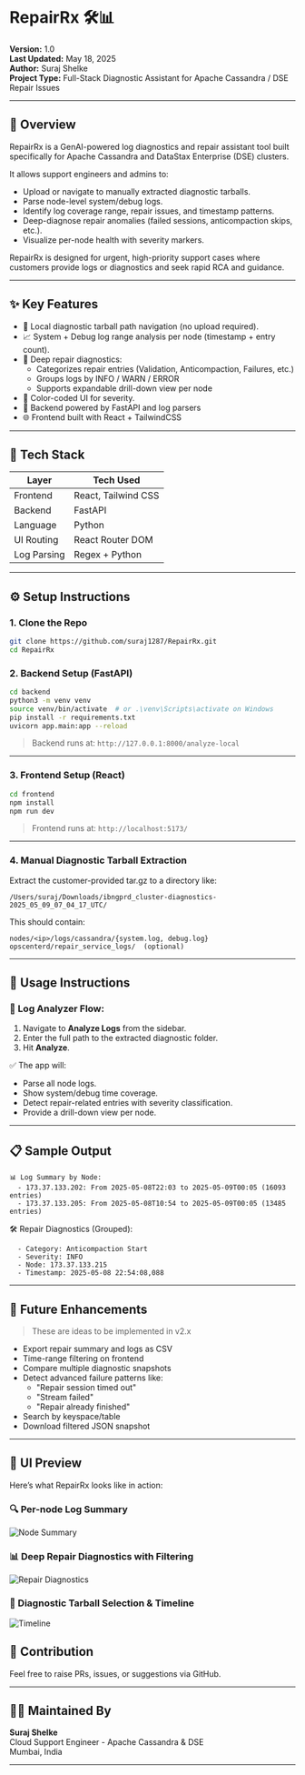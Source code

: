 # RepairRx 🛠️📊

**Version:** 1.0  
**Last Updated:** May 18, 2025  
**Author:** Suraj Shelke  
**Project Type:** Full-Stack Diagnostic Assistant for Apache Cassandra / DSE Repair Issues

---


## 🚀 Overview

RepairRx is a GenAI-powered log diagnostics and repair assistant tool built specifically for Apache Cassandra and DataStax Enterprise (DSE) clusters.

It allows support engineers and admins to:
- Upload or navigate to manually extracted diagnostic tarballs.
- Parse node-level system/debug logs.
- Identify log coverage range, repair issues, and timestamp patterns.
- Deep-diagnose repair anomalies (failed sessions, anticompaction skips, etc.).
- Visualize per-node health with severity markers.

RepairRx is designed for urgent, high-priority support cases where customers provide logs or diagnostics and seek rapid RCA and guidance.

---


## ✨ Key Features

- 📂 Local diagnostic tarball path navigation (no upload required).
- 📈 System + Debug log range analysis per node (timestamp + entry count).
- 🧠 Deep repair diagnostics:
  - Categorizes repair entries (Validation, Anticompaction, Failures, etc.)
  - Groups logs by INFO / WARN / ERROR
  - Supports expandable drill-down view per node
- 🎨 Color-coded UI for severity.
- 🧪 Backend powered by FastAPI and log parsers
- 🌐 Frontend built with React + TailwindCSS

---


## 🧰 Tech Stack

| Layer      | Tech Used           |
|------------|---------------------|
| Frontend   | React, Tailwind CSS |
| Backend    | FastAPI             |
| Language   | Python              |
| UI Routing | React Router DOM    |
| Log Parsing | Regex + Python     |

---


## ⚙️ Setup Instructions

### 1. Clone the Repo
```bash
git clone https://github.com/suraj1287/RepairRx.git
cd RepairRx
```

### 2. Backend Setup (FastAPI)

```bash
cd backend
python3 -m venv venv
source venv/bin/activate  # or .\venv\Scripts\activate on Windows
pip install -r requirements.txt
uvicorn app.main:app --reload
```

> Backend runs at: `http://127.0.0.1:8000/analyze-local`

---

### 3. Frontend Setup (React)

```bash
cd frontend
npm install
npm run dev
```

> Frontend runs at: `http://localhost:5173/`

---

### 4. Manual Diagnostic Tarball Extraction

Extract the customer-provided tar.gz to a directory like:
```
/Users/suraj/Downloads/ibngprd_cluster-diagnostics-2025_05_09_07_04_17_UTC/
```

This should contain:
```
nodes/<ip>/logs/cassandra/{system.log, debug.log}
opscenterd/repair_service_logs/  (optional)
```

---


## 🧪 Usage Instructions

### 🔎 Log Analyzer Flow:
1. Navigate to **Analyze Logs** from the sidebar.
2. Enter the full path to the extracted diagnostic folder.
3. Hit **Analyze**.

✅ The app will:
- Parse all node logs.
- Show system/debug time coverage.
- Detect repair-related entries with severity classification.
- Provide a drill-down view per node.

---


## 📋 Sample Output

```
📊 Log Summary by Node:
  - 173.37.133.202: From 2025-05-08T22:03 to 2025-05-09T00:05 (16093 entries)
  - 173.37.133.205: From 2025-05-08T10:54 to 2025-05-09T00:05 (13485 entries)
```

🛠️ Repair Diagnostics (Grouped):
```
  - Category: Anticompaction Start
  - Severity: INFO
  - Node: 173.37.133.215
  - Timestamp: 2025-05-08 22:54:08,088
```

---


## 🔮 Future Enhancements

> These are ideas to be implemented in v2.x

- Export repair summary and logs as CSV
- Time-range filtering on frontend
- Compare multiple diagnostic snapshots
- Detect advanced failure patterns like:
  - "Repair session timed out"
  - "Stream failed"
  - "Repair already finished"
- Search by keyspace/table
- Download filtered JSON snapshot

---

## 📸 UI Preview

Here’s what RepairRx looks like in action:

### 🔍 Per-node Log Summary
![Node Summary](assets/node_summary.png)

### 📊 Deep Repair Diagnostics with Filtering
![Repair Diagnostics](assets/repair_diagnostics.png)

### 📁 Diagnostic Tarball Selection & Timeline
![Timeline](assets/timeline_view.png)

## 🤝 Contribution

Feel free to raise PRs, issues, or suggestions via GitHub.

---

## 🧑‍💻 Maintained By

**Suraj Shelke**  
Cloud Support Engineer - Apache Cassandra & DSE  
Mumbai, India

---

